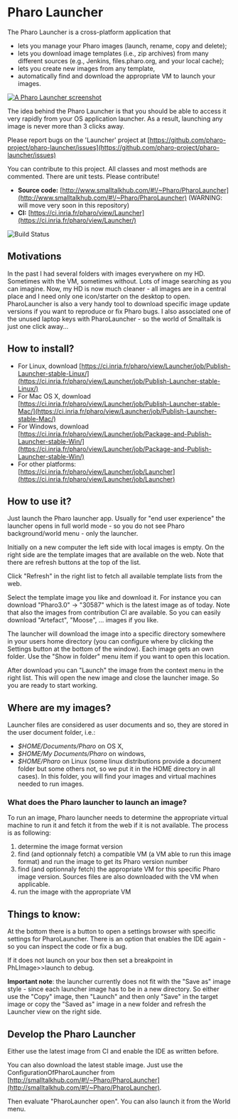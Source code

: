 # Pharo Launcher
The Pharo Launcher is a cross-platform application that
- lets you manage your Pharo images (launch, rename, copy and delete);
- lets you download image templates (i.e., zip archives) from many
  different sources (e.g., Jenkins, files.pharo.org, and your local cache);
- lets you create new images from any template,
- automatically find and download the appropriate VM to launch your images.

[![A Pharo Launcher screenshot](https://lut.im/X5a3vwrg/j3dzYp3U)](https://lut.im/X5a3vwrg/j3dzYp3U?t)

The idea behind the Pharo Launcher is that you should be able to access it very rapidly from your OS application launcher. As a result,
launching any image is never more than 3 clicks away.

Please report bugs on the 'Launcher' project at [https://github.com/pharo-project/pharo-launcher/issues](https://github.com/pharo-project/pharo-launcher/issues)

You can contribute to this project. All classes and most methods are commented. There are unit tests. Please contribute!

- **Source code:** [http://www.smalltalkhub.com/#!/~Pharo/PharoLauncher](http://www.smalltalkhub.com/#!/~Pharo/PharoLauncher) (WARNING: will move very soon in this repository)
- **CI:** [https://ci.inria.fr/pharo/view/Launcher](https://ci.inria.fr/pharo/view/Launcher/)

![Build Status](https://ci.inria.fr/pharo/buildStatus/icon?job=Launcher)

## Motivations
In the past I had several folders with images everywhere on my HD. Sometimes with the VM, sometimes without. Lots of image searching as you can imagine.
Now, my HD is now much cleaner - all images are in a central place and I need only one icon/starter on the desktop to open. PharoLauncher is also a very handy tool to download specific image update versions if you want to reproduce or fix Pharo bugs. I also associated one of the unused laptop keys with PharoLauncher - so the world of Smalltalk is just one click away...

## How to install?
- For Linux, download [https://ci.inria.fr/pharo/view/Launcher/job/Publish-Launcher-stable-Linux/](https://ci.inria.fr/pharo/view/Launcher/job/Publish-Launcher-stable-Linux/)
- For Mac OS X, download [https://ci.inria.fr/pharo/view/Launcher/job/Publish-Launcher-stable-Mac/](https://ci.inria.fr/pharo/view/Launcher/job/Publish-Launcher-stable-Mac/)
- For Windows, download [https://ci.inria.fr/pharo/view/Launcher/job/Package-and-Publish-Launcher-stable-Win/](https://ci.inria.fr/pharo/view/Launcher/job/Package-and-Publish-Launcher-stable-Win/)
- For other platforms: [https://ci.inria.fr/pharo/view/Launcher/job/Launcher](https://ci.inria.fr/pharo/view/Launcher/job/Launcher)

## How to use it?
Just launch the Pharo launcher app.
Usually for "end user experience" the launcher opens in full world mode - so you do not see Pharo background/world menu - only the launcher.

Initially on a new computer the left side with local images is empty. On the right side are the template images that are available on the web. Note that there are refresh buttons at the top
of the list.

Click "Refresh" in the right list to fetch all available template lists from the web.

Select the template image you like and download it. For instance you can download "Pharo3.0" -> "30587" which is the latest image as of today. Note that also the images from contribution CI are available.
So you can easily download "Artefact", "Moose", ... images if you like.

The launcher will download the image into a specific directory somewhere in your users home directory (you can configure where by clicking the Settings button at the bottom of the window).
Each image gets an own folder. Use the "Show in folder" menu item if you want to open this location.

After download you can "Launch" the image from the context menu in the right list. This will open the new image and close the launcher image. So you are ready to start working.

## Where are my images?
Launcher files are considered as user documents and so, they are stored in the user document folder, i.e.:
- *$HOME/Documents/Pharo* on OS X,
- *$HOME/My Documents/Pharo* on windows,
- *$HOME/Pharo* on Linux (some linux distributions provide a document folder but some others not, so we put it in the HOME directory in all cases).
In this folder, you will find your images and virtual machines needed to run images.

### What does the Pharo launcher to launch an image? 
To run an image, Pharo launcher needs to determine the appropriate virtual machine to run it and fetch it from the web if it is not available.
The process is as following:
1. determine the image format version
2. find (and optionnaly fetch) a compatible VM (a VM able to run this image format) and run the image to get its Pharo version number
3. find (and optionnaly fetch) the appropriate VM for this specific Pharo image version. Sources files are also downloaded with the VM when applicable.
4. run the image with the appropriate VM

## Things to know:
At the bottom there is a button to open a settings browser with specific settings for PharoLauncher. There is an option that enables the IDE again - so you can inspect the code
or fix a bug.

If it does not launch on your box then set a breakpoint in PhLImage>>launch to debug.

**Important note**: the launcher currently does not fit with the "Save as" image style - since each launcher image
has to be in a new directory. So either use the "Copy" image, then "Launch" and then only "Save" in the target image or copy the "Saved as" image in a new folder and
refresh the Launcher view on the right side.

## Develop the Pharo Launcher

Either use the latest image from CI and enable the IDE as written before.

You can also download the latest stable image. Just use the ConfigurationOfPharoLauncher
from [http://smalltalkhub.com/#!/~Pharo/PharoLauncher](http://smalltalkhub.com/#!/~Pharo/PharoLauncher).

Then evaluate  "PharoLauncher open". You can also launch it from the World menu.
